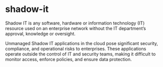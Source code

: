 # shadow-it
Shadow IT is any software, hardware or information technology (IT) resource used on an enterprise network without the IT department’s approval, knowledge or oversight.

Unmanaged Shadow IT applications in the cloud pose significant security, compliance, and operational risks to enterprises. These applications operate outside the control of IT and security teams, making it difficult to monitor access, enforce policies, and ensure data protection.
